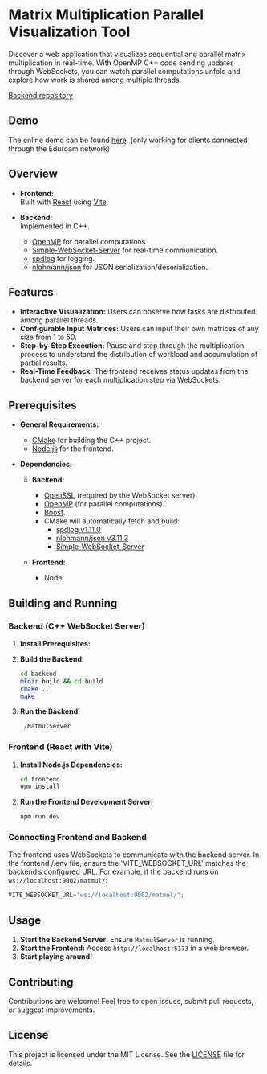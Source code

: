 # Matrix Multiplication Parallel Visualization Tool

Discover a web application that visualizes sequential and parallel matrix multiplication in real-time. With OpenMP C++ code sending updates through WebSockets, you can watch parallel computations unfold and explore how work is shared among multiple threads.

[Backend repository](https://github.com/gonza224/matmul-ws-server)

## Demo
  The online demo can be found [here](https://matrixmultiply.com/). (only working for clients connected through the Eduroam network)

## Overview

- **Frontend:**  
  Built with [React](https://reactjs.org/) using [Vite](https://vitejs.dev/).  

- **Backend:**  
  Implemented in C++.  
  - [OpenMP](https://www.openmp.org/) for parallel computations.
  - [Simple-WebSocket-Server](https://gitlab.com/eidheim/Simple-WebSocket-Server) for real-time communication.  
  - [spdlog](https://github.com/gabime/spdlog) for logging.
  - [nlohmann/json](https://github.com/nlohmann/json) for JSON serialization/deserialization.

## Features

- **Interactive Visualization:** Users can observe how tasks are distributed among parallel threads.
- **Configurable Input Matrices:** Users can input their own matrices of any size from 1 to 50.
- **Step-by-Step Execution:** Pause and step through the multiplication process to understand the distribution of workload and accumulation of partial results.
- **Real-Time Feedback:** The frontend receives status updates from the backend server for each multiplication step via WebSockets.

## Prerequisites

- **General Requirements:**
  - [CMake](https://cmake.org/download/) for building the C++ project.
  - [Node.js](https://nodejs.org/) for the frontend.

- **Dependencies:**
  - **Backend:**
    - [OpenSSL](https://www.openssl.org/) (required by the WebSocket server).
    - [OpenMP](https://www.openmp.org/) (for parallel computations).
    - [Boost](https://www.boost.org/).
    - CMake will automatically fetch and build:
      - [spdlog v1.11.0](https://github.com/gabime/spdlog)
      - [nlohmann/json v3.11.3](https://github.com/nlohmann/json)
      - [Simple-WebSocket-Server](https://gitlab.com/eidheim/Simple-WebSocket-Server)
  
  - **Frontend:**
    - Node.

## Building and Running

### Backend (C++ WebSocket Server)

1. **Install Prerequisites:**

2. **Build the Backend:**
   ```bash
   cd backend
   mkdir build && cd build
   cmake ..
   make
   ```

3. **Run the Backend:**
   ```bash
   ./MatmulServer
   ```

### Frontend (React with Vite)

1. **Install Node.js Dependencies:**
   ```bash
   cd frontend
   npm install
   ```

2. **Run the Frontend Development Server:**
   ```bash
   npm run dev
   ```

### Connecting Frontend and Backend

The frontend uses WebSockets to communicate with the backend server. In the frontend /.env file, ensure the 'VITE_WEBSOCKET_URL' matches the backend’s configured URL. For example, if the backend runs on `ws://localhost:9002/matmul/`:

```javascript
VITE_WEBSOCKET_URL="ws://localhost:9002/matmul/";
```

## Usage

1. **Start the Backend Server:** Ensure `MatmulServer` is running.
2. **Start the Frontend:** Access `http://localhost:5173` in a web browser.
3. **Start playing around!**

## Contributing

Contributions are welcome! Feel free to open issues, submit pull requests, or suggest improvements.

## License

This project is licensed under the MIT License. See the [LICENSE](https://github.com/gonza224/matmul-playground/blob/main/LICENSE) file for details.
